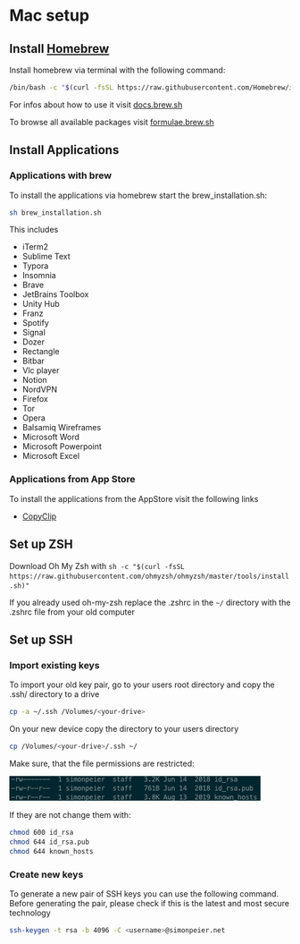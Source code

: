# Mac setup

## Install [Homebrew](https://brew.sh/)

Install homebrew via terminal with the following command:

```bash
/bin/bash -c "$(curl -fsSL https://raw.githubusercontent.com/Homebrew/install/master/install.sh)"
```

For infos about how to use it visit [docs.brew.sh](https://docs.brew.sh/)

To browse all available packages visit [formulae.brew.sh](https://formulae.brew.sh/)

## Install Applications

### Applications with brew

To install the applications via homebrew start the brew_installation.sh:

```bash
sh brew_installation.sh
```

This includes

- iTerm2
- Sublime Text
- Typora
- Insomnia
- Brave
- JetBrains Toolbox
- Unity Hub
- Franz
- Spotify
- Signal
- Dozer
- Rectangle
- Bitbar
- Vlc player
- Notion
- NordVPN
- Firefox
- Tor
- Opera
- Balsamiq Wireframes
- Microsoft Word
- Microsoft Powerpoint
- Microsoft Excel

### Applications from App Store 

To install the applications from the AppStore visit the following links

- [CopyClip](https://apps.apple.com/de/app/copyclip-clipboard-history/id595191960?mt=12)

## Set up ZSH

Download Oh My Zsh with `sh -c "$(curl -fsSL https://raw.githubusercontent.com/ohmyzsh/ohmyzsh/master/tools/install.sh)"`

If you already used oh-my-zsh replace the .zshrc in the `~/` directory with the .zshrc file from your old computer

## Set up SSH

### Import existing keys

To import your old key pair, go to your users root directory and copy the .ssh/ directory to a drive

```bash
cp -a ~/.ssh /Volumes/<your-drive>
```

On your new device copy the directory to your users directory

```bash
cp /Volumes/<your-drive>/.ssh ~/
```

Make sure, that the file permissions are restricted:

![Permissions](permissions.png)

If they are not change them with:

```bash
chmod 600 id_rsa
chmod 644 id_rsa.pub
chmod 644 known_hosts
```

### Create new keys

To generate a new pair of SSH keys you can use the following command. Before generating the pair, please check if this is the latest and most secure technology

```bash
ssh-keygen -t rsa -b 4096 -C <username>@simonpeier.net
```

